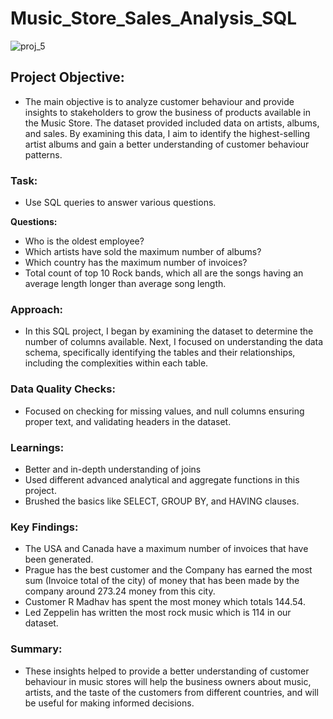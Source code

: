 # Music_Store_Sales_Analysis_SQL

![proj_5](https://github.com/user-attachments/assets/ee956c65-ce13-4eca-960d-0ed63acd12da)


## Project Objective:
- The main objective is to analyze customer behaviour and provide insights to stakeholders to grow the business of products available in the Music Store. The dataset provided included data on artists, albums, and sales. By examining this data, I aim to identify the highest-selling artist albums and gain a better understanding of customer behaviour patterns.

### Task:
- Use SQL queries to answer various questions.

**Questions:**
- Who is the oldest employee?
- Which artists have sold the maximum number of albums?
- Which country has the maximum number of invoices?
- Total count of top 10 Rock bands, which all are the songs having an average length longer than average song length.

### Approach:
- In this SQL project, I began by examining the dataset to determine the number of columns available. Next, I focused on understanding the data schema, specifically identifying the tables and their relationships, including the complexities within each table.

### Data Quality Checks:
- Focused on checking for missing values, and null columns ensuring proper text, and validating headers in the dataset.

### Learnings:
- Better and in-depth understanding of joins
- Used different advanced analytical and aggregate functions in this project.
- Brushed the basics like SELECT, GROUP BY, and HAVING clauses.

### Key Findings:
- The USA and Canada have a maximum number of invoices that have been generated.
- Prague has the best customer and the Company has earned the most sum (Invoice total of the city) of money that has been made by the company around 273.24 money from this city.
- Customer R Madhav has spent the most money which totals 144.54.
- Led Zeppelin has written the most rock music which is 114 in our dataset.

### Summary:
- These insights helped to provide a better understanding of customer behaviour in music stores will help the business owners about music, artists, and the taste of the customers from different countries, and will be useful for making informed decisions.
